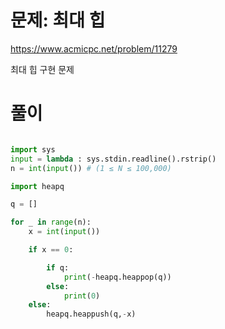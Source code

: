 # 문제: 최대 힙
https://www.acmicpc.net/problem/11279  

최대 힙 구현 문제
# 풀이
``` python

import sys
input = lambda : sys.stdin.readline().rstrip()
n = int(input()) # (1 ≤ N ≤ 100,000)

import heapq

q = []

for _ in range(n):
    x = int(input())

    if x == 0:

        if q:
            print(-heapq.heappop(q))
        else:
            print(0)
    else:
        heapq.heappush(q,-x)


```
